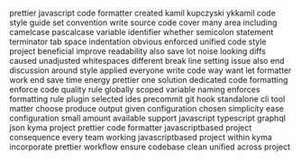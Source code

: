prettier javascript code formatter created kamil kupczyski ykkamil code style guide set convention write source code cover many area including camelcase pascalcase variable identifier whether semicolon statement terminator tab space indentation obvious enforced unified code style project beneficial improve readability also save lot noise looking diffs caused unadjusted whitespaces different break line setting issue also end discussion around style applied everyone write code way want let formatter work end save time energy prettier one solution dedicated code formatting enforce code quality rule globally scoped variable naming enforces formatting rule plugin selected ides precommit git hook standalone cli tool matter choose produce output given configuration chosen simplicity ease configuration small amount available support javascript typescript graphql json kyma project prettier code formatter javascriptbased project consequence every team working javascriptbased project within kyma incorporate prettier workflow ensure codebase clean unified across project